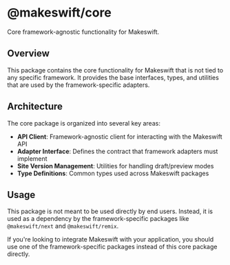 # @makeswift/core

Core framework-agnostic functionality for Makeswift.

## Overview

This package contains the core functionality for Makeswift that is not tied to any specific framework. It provides the base interfaces, types, and utilities that are used by the framework-specific adapters.

## Architecture

The core package is organized into several key areas:

- **API Client**: Framework-agnostic client for interacting with the Makeswift API
- **Adapter Interface**: Defines the contract that framework adapters must implement
- **Site Version Management**: Utilities for handling draft/preview modes
- **Type Definitions**: Common types used across Makeswift packages

## Usage

This package is not meant to be used directly by end users. Instead, it is used as a dependency by the framework-specific packages like `@makeswift/next` and `@makeswift/remix`.

If you're looking to integrate Makeswift with your application, you should use one of the framework-specific packages instead of this core package directly.